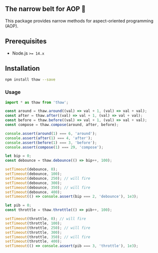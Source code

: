 The narrow belt for AOP 🎀
---
This package provides narrow methods for aspect-oriented programming (AOP).

## Prerequisites

* Node.js `>= 14.x`

## Installation

```bash
npm install thaw --save
```

### Usage

```javascript
import * as thaw from 'thaw';

const around = thaw.around((val) => val + 1, (val) => val + val);
const after = thaw.after((val) => val + 1, (val) => val + val);
const before = thaw.before((val) => val + 1, (val) => val + val);
const compose = thaw.compose(around, after, before);

console.assert(around(1) === 6, 'around');
console.assert(after(1) === 4, 'after');
console.assert(before(1) === 3, 'before');
console.assert(compose(1) === 29, 'compose');

let bip = 0;
const debounce = thaw.debounce(() => bip++, 100);

setTimeout(debounce, 0);
setTimeout(debounce, 100);
setTimeout(debounce, 250); // will fire
setTimeout(debounce, 300);
setTimeout(debounce, 350); // will fire
setTimeout(debounce, 400);
setTimeout(() => console.assert(bip === 2, 'debounce'), 1e3);

let pib = 0;
const throttle = thaw.throttle(() => pib++, 100);

setTimeout(throttle, 0); // will fire
setTimeout(throttle, 100);
setTimeout(throttle, 250); // will fire
setTimeout(throttle, 300);
setTimeout(throttle, 350); // will fire
setTimeout(throttle, 400);
setTimeout(() => console.assert(pib === 3, 'throttle'), 1e3);
```
